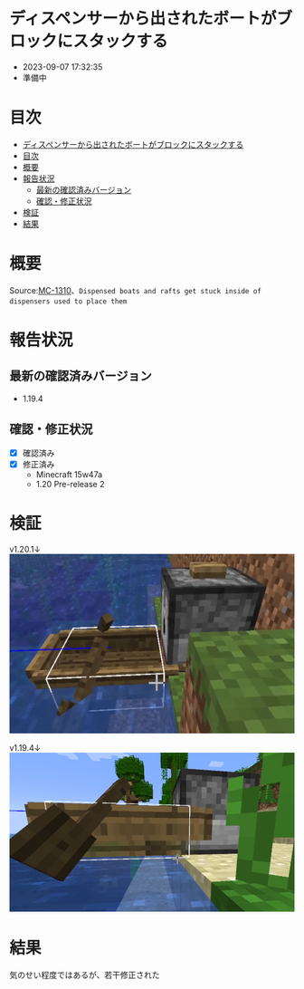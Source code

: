 # ディスペンサーから出されたボートがブロックにスタックする
-   2023-09-07 17:32:35
-   準備中
# 目次
- [ディスペンサーから出されたボートがブロックにスタックする](#ディスペンサーから出されたボートがブロックにスタックする)
- [目次](#目次)
- [概要](#概要)
- [報告状況](#報告状況)
    - [最新の確認済みバージョン](#最新の確認済みバージョン)
    - [確認・修正状況](#確認修正状況)
- [検証](#検証)
- [結果](#結果)

# 概要

Source:[MC-1310](https://bugs.mojang.com/browse/MC-1310)、``Dispensed boats and rafts get stuck inside of dispensers used to place them``

# 報告状況
## 最新の確認済みバージョン
-   1.19.4

## 確認・修正状況
-   [x] 確認済み
-   [x] 修正済み
    -   Minecraft 15w47a
    -   1.20 Pre-release 2 

# 検証
v1.20.1↓
![](2023-09-07-17-30-47.png)

v1.19.4↓
![](2023-09-07-17-31-49.png)


# 結果
気のせい程度ではあるが、若干修正された


